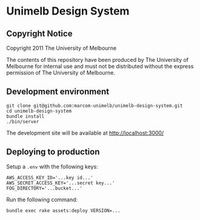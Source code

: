 # Unimelb Design System

## Copyright Notice
Copyright 2011 The University of Melbourne

The contents of this repository have been produced by The University of Melbourne for internal use and must not be distributed without the express permission of The University of Melbourne.

## Development environment

    git clone git@github.com:marcom-unimelb/unimelb-design-system.git
    cd unimelb-design-system
    bundle install
    ./bin/server

The development site will be available at [http://localhost:3000/](http://localhost:3000/)

## Deploying to production

Setup a `.env` with the following keys:

    AWS_ACCESS_KEY_ID='...key id...'
    AWS_SECRET_ACCESS_KEY='...secret key...'
    FOG_DIRECTORY='...bucket...'

Run the following command:

    bundle exec rake assets:deploy VERSION=...

